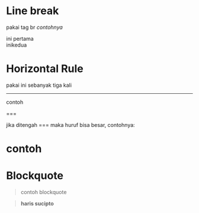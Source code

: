# Line break

pakai tag br
*contohnya*

ini pertama <br>
inikedua


# Horizontal Rule
pakai ini sebanyak tiga kali

---

contoh

===

jika ditengah === maka huruf bisa besar, contohnya:

contoh
===

# Blockquote

>contoh blockquote

> **haris sucipto**

